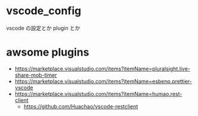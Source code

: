 # vscode_config
vscode の設定とか plugin とか


# awsome plugins
- https://marketplace.visualstudio.com/items?itemName=pluralsight.live-share-mob-timer
- https://marketplace.visualstudio.com/items?itemName=esbenp.prettier-vscode
- https://marketplace.visualstudio.com/items?itemName=humao.rest-client
  - https://github.com/Huachao/vscode-restclient
